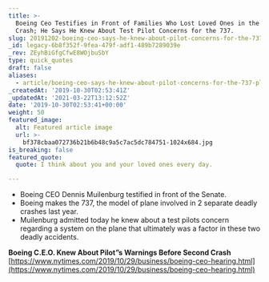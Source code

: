 ```yaml
---
title: >-
  Boeing Ceo Testifies in Front of Families Who Lost Loved Ones in the 737
  Crash; He Says He Knew About Test Pilot Concerns for the 737.
slug: 20191202-boeing-ceo-says-he-knew-about-pilot-concerns-for-the-737-planes
_id: legacy-6b8f352f-9fea-479f-adf1-489b7289039e
_rev: ZEyhBiGfgCfwE8WOjbuSbY
type: quick_quotes
draft: false
aliases:
  - article/boeing-ceo-says-he-knew-about-pilot-concerns-for-the-737-planes/
_createdAt: '2019-10-30T02:53:41Z'
_updatedAt: '2021-03-22T13:12:52Z'
date: '2019-10-30T02:53:41+00:00'
weight: 50
featured_image:
  alt: Featured article image
  url: >-
    bf378cbaa072736b21b6b48c9a5c7ac5dc784751-1024x684.jpg
is_breaking: false
featured_quote:
  quote: I think about you and your loved ones every day.

---
```

* Boeing CEO Dennis Muilenburg testified in front of the Senate.
* Boeing makes the 737, the model of plane involved in 2 separate deadly crashes last year.
* Muilenburg admitted today he knew about a test pilots concern regarding a system on the plane that ultimately was a factor in these two deadly accidents.

**Boeing C.E.O. Knew About Pilot”s Warnings Before Second Crash**  
[https://www.nytimes.com/2019/10/29/business/boeing-ceo-hearing.html](https://www.nytimes.com/2019/10/29/business/boeing-ceo-hearing.html)